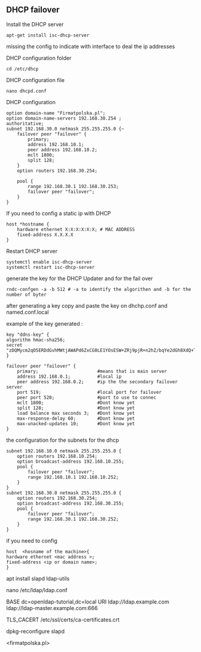 ## DHCP failover
Install the DHCP server
```
apt-get install isc-dhcp-server
```
missing the config to indicate with interface to deal the ip addresses

DHCP configuration folder
```
cd /etc/dhcp
```
DHCP configuration file
```
nano dhcpd.conf
```
DHCP configuration

```
option domain-name "Firmatpolska.pl"; 
option domain-name-servers 192.168.30.254 ;
authoritative;
subnet 192.168.30.0 netmask 255.255.255.0 {~
    failover peer "failover" {
        primary;
        address 192.168.10.1; 
        peer address 192.168.10.2; 
        mclt 1800;
        split 128;
    }
    option routers 192.168.30.254;
    
    pool {
        range 192.168.30.1 192.168.30.253;
        failover peer "failover";
    }
}
```

If you need to config a static ip with DHCP
```
host *hostname {
    hardware ethernet X:X:X:X:X:X; # MAC ADDRESS
    fixed-address X.X.X.X 
}
```

Restart DHCP server
```
systemctl enable isc-dhcp-server
systemctl restart isc-dhcp-server
```









generate the key for the DHCP Updater and for the fail over
```
rndc-confgen -a -b 512 # -a to identify the algorithen and -b for the number of byter 
```
after generating a key copy and paste the key on dhchp.conf and named.conf.local 

example of the key generated :

```
key "ddns-key" {
algorithm hmac-sha256;
secret "zDQMycm2qO5ERDdGvhMWtjAWAPd6ZxCG0LE1YOsESW+ZRj9pjR+n2hZ/bqYe2dGh8XdQ+TrMKcKfb18JGOHD2g==";
}
```

```
failover peer "failover" {
    primary;                      #means that is main server
    address 192.168.0.1;          #local ip
    peer address 192.168.0.2;     #ip the the secondary failover server
    port 519;                     #local port for failover
    peer port 520;                #port to use to connec
    mclt 1800;                    #Dont know yet
    split 128;                    #Dont know yet
    load balance max seconds 3;   #Dont know yet
    max-response-delay 60;        #Dont know yet
    max-unacked-updates 10;       #Dont know yet
}
```
the configuration for the subnets for the dhcp 
```
subnet 192.168.10.0 netmask 255.255.255.0 {
    option routers 192.168.10.254;
    option broadcast-address 192.168.10.255;
    pool {
        failover peer "failover";
        range 192.168.10.1 192.168.10.252;
    }
}
subnet 192.168.30.0 netmask 255.255.255.0 {
    option routers 192.168.30.254;
    option broadcast-address 192.168.30.255;
    pool {
        failover peer "failover";
        range 192.168.30.1 192.168.30.252;  
    }
}
```
if you need to config 
```
host  <hosname of the machine>{
hardware ethernet <mac address >;
fixed-address <ip or domain name>;
}
```

apt install slapd ldap-utils 

nano /etc/ldap/ldap.conf


BASE    dc=openldap-tutorial,dc=local
URI     ldap://ldap.example.com ldap://ldap-master.example.com:666

TLS_CACERT      /etc/ssl/certs/ca-certificates.crt

dpkg-reconfigure slapd

<firmatpolska.pl>
<firmatpolska>
<MDB>
<no>
<yes>


